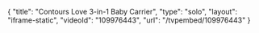 {
    "title": "Contours Love 3-in-1 Baby Carrier",
    "type": "solo",
    "layout": "iframe-static",
    "videoId": "109976443",
    "url": "\/tvpembed\/109976443"
}